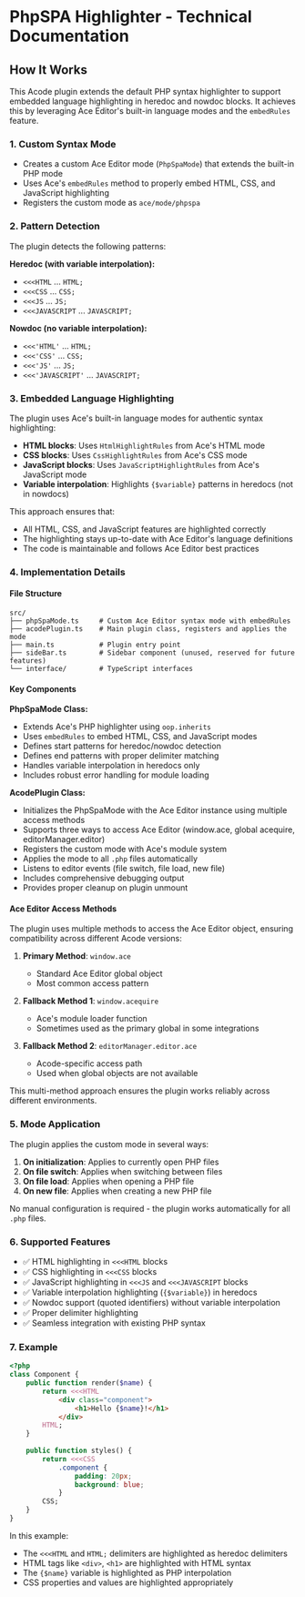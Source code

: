 # PhpSPA Highlighter - Technical Documentation

## How It Works

This Acode plugin extends the default PHP syntax highlighter to support embedded language highlighting in heredoc and nowdoc blocks. It achieves this by leveraging Ace Editor's built-in language modes and the `embedRules` feature.

### 1. Custom Syntax Mode
- Creates a custom Ace Editor mode (`PhpSpaMode`) that extends the built-in PHP mode
- Uses Ace's `embedRules` method to properly embed HTML, CSS, and JavaScript highlighting
- Registers the custom mode as `ace/mode/phpspa`

### 2. Pattern Detection
The plugin detects the following patterns:

**Heredoc (with variable interpolation):**
- `<<<HTML` ... `HTML;`
- `<<<CSS` ... `CSS;`
- `<<<JS` ... `JS;`
- `<<<JAVASCRIPT` ... `JAVASCRIPT;`

**Nowdoc (no variable interpolation):**
- `<<<'HTML'` ... `HTML;`
- `<<<'CSS'` ... `CSS;`
- `<<<'JS'` ... `JS;`
- `<<<'JAVASCRIPT'` ... `JAVASCRIPT;`

### 3. Embedded Language Highlighting
The plugin uses Ace's built-in language modes for authentic syntax highlighting:
- **HTML blocks**: Uses `HtmlHighlightRules` from Ace's HTML mode
- **CSS blocks**: Uses `CssHighlightRules` from Ace's CSS mode
- **JavaScript blocks**: Uses `JavaScriptHighlightRules` from Ace's JavaScript mode
- **Variable interpolation**: Highlights `{$variable}` patterns in heredocs (not in nowdocs)

This approach ensures that:
- All HTML, CSS, and JavaScript features are highlighted correctly
- The highlighting stays up-to-date with Ace Editor's language definitions
- The code is maintainable and follows Ace Editor best practices

### 4. Implementation Details

#### File Structure
```
src/
├── phpSpaMode.ts     # Custom Ace Editor syntax mode with embedRules
├── acodePlugin.ts    # Main plugin class, registers and applies the mode
├── main.ts           # Plugin entry point
├── sideBar.ts        # Sidebar component (unused, reserved for future features)
└── interface/        # TypeScript interfaces
```

#### Key Components

**PhpSpaMode Class:**
- Extends Ace's PHP highlighter using `oop.inherits`
- Uses `embedRules` to embed HTML, CSS, and JavaScript modes
- Defines start patterns for heredoc/nowdoc detection
- Defines end patterns with proper delimiter matching
- Handles variable interpolation in heredocs only
- Includes robust error handling for module loading

**AcodePlugin Class:**
- Initializes the PhpSpaMode with the Ace Editor instance using multiple access methods
- Supports three ways to access Ace Editor (window.ace, global acequire, editorManager.editor)
- Registers the custom mode with Ace's module system
- Applies the mode to all `.php` files automatically
- Listens to editor events (file switch, file load, new file)
- Includes comprehensive debugging output
- Provides proper cleanup on plugin unmount

#### Ace Editor Access Methods

The plugin uses multiple methods to access the Ace Editor object, ensuring compatibility across different Acode versions:

1. **Primary Method**: `window.ace`
   - Standard Ace Editor global object
   - Most common access pattern

2. **Fallback Method 1**: `window.acequire`
   - Ace's module loader function
   - Sometimes used as the primary global in some integrations

3. **Fallback Method 2**: `editorManager.editor.ace`
   - Acode-specific access path
   - Used when global objects are not available

This multi-method approach ensures the plugin works reliably across different environments.

### 5. Mode Application
The plugin applies the custom mode in several ways:
1. **On initialization**: Applies to currently open PHP files
2. **On file switch**: Applies when switching between files
3. **On file load**: Applies when opening a PHP file
4. **On new file**: Applies when creating a new PHP file

No manual configuration is required - the plugin works automatically for all `.php` files.

### 6. Supported Features
- ✅ HTML highlighting in `<<<HTML` blocks
- ✅ CSS highlighting in `<<<CSS` blocks  
- ✅ JavaScript highlighting in `<<<JS` and `<<<JAVASCRIPT` blocks
- ✅ Variable interpolation highlighting (`{$variable}`) in heredocs
- ✅ Nowdoc support (quoted identifiers) without variable interpolation
- ✅ Proper delimiter highlighting
- ✅ Seamless integration with existing PHP syntax

### 7. Example
```php
<?php
class Component {
    public function render($name) {
        return <<<HTML
            <div class="component">
                <h1>Hello {$name}!</h1>
            </div>
        HTML;
    }
    
    public function styles() {
        return <<<CSS
            .component {
                padding: 20px;
                background: blue;
            }
        CSS;
    }
}
```

In this example:
- The `<<<HTML` and `HTML;` delimiters are highlighted as heredoc delimiters
- HTML tags like `<div>`, `<h1>` are highlighted with HTML syntax
- The `{$name}` variable is highlighted as PHP interpolation
- CSS properties and values are highlighted appropriately
